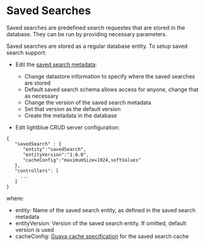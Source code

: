# Saved Searches

Saved searches are predefined search requestes that are stored in the
database. They can be run by providing necessary parameters.

Saved searches are stored as a regular database entity. To setup saved search support:

 * Edit the [saved search metadata](https://github.com/lightblue-platform/lightblue-core/blob/master/misc/src/main/metadata/lb-saved-search.json):
    * Change datastore information to specify where the saved searches are stored
    * Default saved search schema allows access for anyone, change that as necessary
    * Change the version of the saved search metadata
    * Set that version as the default version
    * Create the metadata in the database

 * Edit lightblue CRUD server configuration:

```
{
   "savedSearch" : {
      "entity":"savedSearch",
      "entityVersion":"1.0.0",
      "cacheConfig":"maximumSize=1024,softValues"
   },
   "controllers": [
     ...
   ]
}
```

where:
   * entity: Name of the saved search entity, as defined in the saved search metadata
   * entityVersion: Version of the saved search entity. If omitted, default version is used
   * cacheConfig: [Guava cache specification](http://google.github.io/guava/releases/21.0/api/docs/com/google/common/cache/CacheBuilderSpec.html) for the saved search cache

